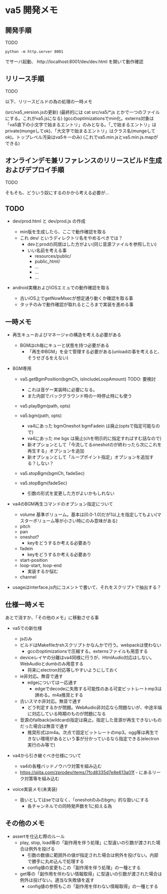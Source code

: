 # va5 開発メモ

## 開発手順

TODO

```
python -m http.server 8001
```

でサーバ起動、
http://localhost:8001/dev/dev.html
を開いて動作確認


## リリース手順

TODO

以下、リリースビルドの為の処理の一時メモ

(src/va5_version.jsの更新)
(最終的には cat src/va5/*.js とかで一つのファイルにする。これがva5.jsになる)
(gccのoptimizationsでmin化。externs対象は「va5直下の小文字で始まるエントリ」のみとなる。「_で始まるエントリ」はprivate(mungeしてok)、「大文字で始まるエントリ」はクラス名(mungeしてok)。トップレベル汚染はva5キーのみ)
(これでva5.min.jsとva5.min.js.mapができる)


## オンラインデモ兼リファレンスのリリースビルド生成およびデプロイ手順

TODO

そもそも、どういう奴にするのかから考える必要が…


## TODO

- dev/prod.html と dev/prod.js の作成
    - min版を生成したら、ここで動作確認を取る
    - これ dev/ というディレクトリ名をやめるべきでは？
        - devとprodの同居はした方がよい(同じ音源ファイルを参照したい)
        - いい名前を考える事
            - resources/public/
            - public_html/
            - ...
            - ...
            - ...


- android実機およびiOSエミュでの動作確認を取る
    - 古いiOS上でgetNowMsecが想定通り動くか確認を取る事
    - タッチのみで動作確認が取れるところまで実装を進める事


## 一時メモ




- 再生キューおよびマネージャの構造を考える必要がある
    - BGMはch毎にキューと状態を持つ必要がある
        - 「再生中BGM」を全て管理する必要がある(unloadの事を考えると、そうせざるをえない)




- BGM専用
    - va5.getBgmPosition(bgmCh, isIncludeLoopAmount) TODO: 要検討
        - これは音ゲー実装時に必要になる。
        - また内部でバックグラウンド時の一時停止時にも使う

    - va5.playBgm(path, opts)
    - va5.bgm(path, opts)
        - va4にあった bgmOneshot bgmFadein は廃止(optsで指定可能なので)
        - va4にあった me bgs は廃止(chを明示的に指定すればすむ話なので)
        - 新オプションとして「今流してるoneshotのが終わったら次にこれを再生する」オプションを追加
        - 新オプションとして「ループポイント指定」オプションを追加する？しない？

    - va5.stopBgm(bgmCh, fadeSec)
    - va5.stopBgm(fadeSec)
        - 引数の形式を変更した方がよいかもしれない



- va4のBGM再生コマンドのオプション指定について
    - volume 基準ボリューム。基本は[0.0-1.0]だが1以上を指定してもよい(マスターボリューム等が小さい時にのみ意味がある)
    - pitch
    - pan
    - oneshot?
        - keyをどうするか考える必要あり
    - fadein
        - keyをどうするか考える必要あり
    - start-position
    - loop-start, loop-end
        - 実装するか悩む
    - channel




- usageはinterface.js内にコメントで書いて、それをスクリプトで抽出する？



## 仕様一時メモ

あとで消すか、「その他のメモ」に移動させる事

- va5での新仕様
    - jsのみ
    - ビルドはMakefileかshスクリプトかなんかで行う。webpackは使わない
        - gccのoptimizationsで圧縮する。externsファイルも用意する
    - deviceレイヤの分離はva4同様に行うが、HtmlAudio対応はしない。WebAudioとdumbのみ用意する
        - 将来にelectron対応等しやすいようにしておく
    - ie非対応。無音で通す
        - edgeについては一応通す
            - edgeでdecodeに失敗する可能性のある可変ビットレートmp3は諦める。m4a推奨とする
    - 古いスマホ非対応。無音で通す
        - どう判定するかが問題。WebAudio非対応なら問題ないが、中途半端に対応している時期のものが問題になる
    - 音源のfallback(wildcard)指定は廃止。指定した音源が再生できないものだった場合は無音で通す
        - 推奨形式はm4a。次点で固定ビットレートのmp3。ogg等は再生できない環境があるという事が分かっているなら指定できる(electron実行のみ等で)

- va4から引き継ぐべき仕様について
    - va4の各種バッドノウハウ対策を組み込む
    - https://qiita.com/zprodev/items/7fcd8335d7e8e613a01f - にあるリーク対策等を組み込む

- voice実装メモ(未実装)
    - 扱いとしてはseではなく、「oneshotのみのbgm」的な扱いにする
        - 各チャンネルでの同時発声数を1に抑える為




## その他のメモ

- assertを仕込む際のルール
    - play, stop, load等の「副作用を伴う処理」に型違いの引数が渡された場合は例外を投げる
        - 引数の数値に範囲外の値が指定された場合は例外を投げない。内部で勝手に丸め込んで処理する
        - config値の変更もこの「副作用を伴う処理」の一種とする
    - get等の「副作用を伴わない情報取得」に型違いの引数が渡された場合は例外は投げない。適当な失敗値を返す
        - config値の参照もこの「副作用を伴わない情報取得」の一種とする





